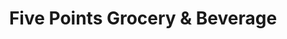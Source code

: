 ---
title: "Five Points Grocery & Beverage"
url: /janesville/five-points-grocery-und-beverage/
shop: Lebensmittel
---